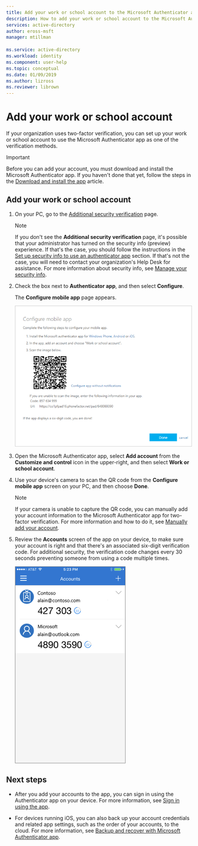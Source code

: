 ```yaml
---
title: Add your work or school account to the Microsoft Authenticator app - Azure Active Directory | Microsoft Docs
description: How to add your work or school account to the Microsoft Authenticator app for two-factor verification.
services: active-directory
author: eross-msft
manager: mtillman

ms.service: active-directory
ms.workload: identity
ms.component: user-help
ms.topic: conceptual
ms.date: 01/09/2019
ms.author: lizross
ms.reviewer: librown
---
```


# Add your work or school account
If your organization uses two-factor verification, you can set up your work or school account to use the Microsoft Authenticator app as one of the verification methods.

>[!Important]
>Before you can add your account, you must download and install the Microsoft Authenticator app. If you haven't done that yet, follow the steps in the [Download and install the app](microsoft-authenticator-app-how-to.md) article.

## Add your work or school account

1. On your PC, go to the [Additional security verification](https://aka.ms/mfasetup) page.

    >[!Note]
    >If you don't see the **Additional security verification** page, it's possible that your administrator has turned on the security info (preview) experience. If that's the case, you should follow the instructions in the [Set up security info to use an authenticator app](security-info-setup-auth-app.md) section. If that's not the case, you will need to contact your organization's Help Desk for assistance. For more information about security info, see [Manage your security info](security-info-manage-settings.md).

2. Check the box next to **Authenticator app**, and then select **Configure**.

    The **Configure mobile app** page appears.
    
    ![Screen that provides the QR code](./media/microsoft-authenticator-app-how-to/auth-app-barcode.png)

3. Open the Microsoft Authenticator app, select **Add account** from the **Customize and control** icon in the upper-right, and then select **Work or school account**.

4. Use your device's camera to scan the QR code from the **Configure mobile app** screen on your PC, and then choose **Done**.

    >[!Note]
    >If your camera is unable to capture the QR code, you can manually add your account information to the Microsoft Authenticator app for two-factor verification. For more information and how to do it, see [Manually add your account](microsoft-authenticator-app-add-account-manual.md).

5. Review the **Accounts** screen of the app on your device, to make sure your account is right and that there's an associated six-digit verification code. For additional security, the verification code changes every 30 seconds preventing someone from using a code multiple times.

    ![Accounts screen](./media/microsoft-authenticator-app-how-to/auth-app-accounts.png)

## Next steps

- After you add your accounts to the app, you can sign in using the Authenticator app on your device. For more information, see [Sign in using the app](microsoft-authenticator-app-phone-signin-faq.md).

- For devices running iOS, you can also back up your account credentials and related app settings, such as the order of your accounts, to the cloud. For more information, see [Backup and recover with Microsoft Authenticator app](microsoft-authenticator-app-backup-and-recovery.md).